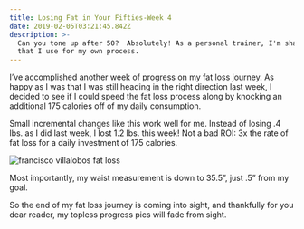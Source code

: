 ```yaml
---
title: Losing Fat in Your Fifties-Week 4
date: 2019-02-05T03:21:45.842Z
description: >-
  Can you tone up after 50?  Absolutely! As a personal trainer, I'm sharing tip
  that I use for my own process.
---
```

I’ve accomplished another week of progress on my fat loss journey.  As happy as I was that I was still heading in the  right direction last week, I decided to see if I could speed the fat loss process along by knocking an additional 175 calories off of my daily consumption.  

Small incremental changes like this work well for me.  Instead of losing .4 lbs. as I did last week, I lost 1.2 lbs. this week!  Not a bad ROI: 3x the rate of fat loss for a daily investment of 175 calories. 

![francisco villalobos fat loss](/img/francisco-villalobos-fat-loss.png "francisco villalobos fat loss")

Most importantly, my waist measurement is down to 35.5”, just .5” from my goal.  

So the end of my fat loss journey is coming into sight, and thankfully for you dear reader, my topless progress pics will fade from sight.
